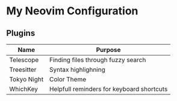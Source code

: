 # My Neovim Configuration

## Plugins 

| Name | Purpose | 
|------|---------|
| Telescope | Finding files through fuzzy search | 
| Treesitter | Syntax highlighning | 
| Tokyo Night | Color Theme | 
| WhichKey | Helpfull reminders for keyboard shortcuts |
